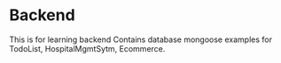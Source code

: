 # Backend
This is for learning backend
Contains database mongoose examples for TodoList, HospitalMgmtSytm, Ecommerce. 
